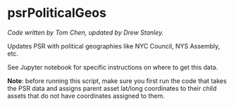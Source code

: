 # psrPoliticalGeos

*Code written by Tom Chen, updated by Drew Stanley.*

 Updates PSR with political geographies like NYC Council, NYS Assembly, etc.

 See Jupyter notebook for specific instructions on where to get this data.

**Note**: before running this script, make sure you first run the code that takes the PSR data and assigns parent asset lat/long coordinates to their child assets that do not have coordinates assigned to them.